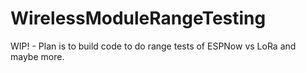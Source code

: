 # WirelessModuleRangeTesting
WIP! - Plan is to build code to do range tests of ESPNow vs LoRa and maybe more.
